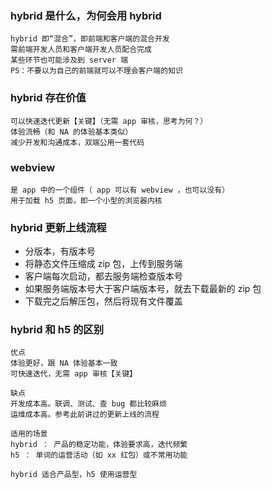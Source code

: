 ### hybrid 是什么，为何会用 hybrid
```text
hybrid 即“混合”，即前端和客户端的混合开发
需前端开发人员和客户端开发人员配合完成
某些环节也可能涉及到 server 端
PS：不要以为自己的前端就可以不理会客户端的知识

```

### hybrid 存在价值
```text
可以快速迭代更新【关键】（无需 app 审核，思考为何？）
体验流畅（和 NA 的体验基本类似）
减少开发和沟通成本，双端公用一套代码

```

### webview
```text
是 app 中的一个组件（ app 可以有 webview ，也可以没有）
用于加载 h5 页面，即一个小型的浏览器内核

```

### hybrid 更新上线流程
* 分版本，有版本号
* 将静态文件压缩成 zip 包，上传到服务端
* 客户端每次启动，都去服务端检查版本号
* 如果服务端版本号大于客户端版本号，就去下载最新的 zip 包
* 下载完之后解压包，然后将现有文件覆盖

### hybrid 和 h5 的区别
```text
优点
体验更好，跟 NA 体验基本一致
可快速迭代，无需 app 审核【关键】

缺点
开发成本高。联调、测试、查 bug 都比较麻烦
运维成本高。参考此前讲过的更新上线的流程

适用的场景
hybrid ： 产品的稳定功能，体验要求高，迭代频繁
h5 ： 单词的运营活动（如 xx 红包）或不常用功能

hybrid 适合产品型，h5 使用运营型

```
